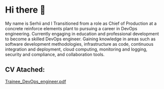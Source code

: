 # Hi there 👋

My name is Serhii and I Transitioned from a role as Chief of Production at a concrete reinforce
elements plant to pursuing a career in DevOps engineering. Currently
engaging in education and professional development to become a skilled
DevOps engineer. Gaining knowledge in areas such as software
development methodologies, infrastructure as code, continuous integration
and deployment, cloud computing, monitoring and logging, security and
compliance, and collaboration tools.

## CV Atached:
[Trainee_DevOps_engineer.pdf](https://github.com/33base/33base/files/14724184/Trainee_DevOps_engineer.pdf)
